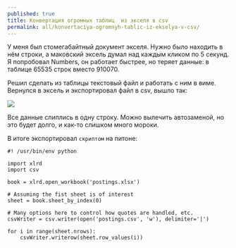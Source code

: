```yaml
---
published: true
title: Конвертация огромных таблиц  из экселя в csv
permalink: all/konvertaciya-ogromnyh-tablic-iz-ekselya-v-csv/
---
```


У меня был стомегабайтный документ экселя. Нужно было находить в нём строки, а маковский эксель думал над каждым кликом по 5 секунд. Я попробовал Numbers, он работает быстрее, но теряет данные: в таблице 65535 строк вместо 910070.

Решил сделать из таблицы текстовый файл и работать с ним в виме. Вернулся в эксель и экспортировал файл в csv, вышло так:

![]({{site.baseurl}}/media/excel-oneline.png)

Все данные слиплись в одну строку. Можно вылечить автозаменой, но это будет долго, и как-то слишком много мороки.

В итоге экспортировал `скриптом` на питоне:

```
#! /usr/bin/env python

import xlrd
import csv

book = xlrd.open_workbook('postings.xlsx')

# Assuming the fist sheet is of interest 
sheet = book.sheet_by_index(0)

# Many options here to control how quotes are handled, etc.
csvWriter = csv.writer(open('postings.csv', 'w'), delimiter='|') 

for i in range(sheet.nrows):
    csvWriter.writerow(sheet.row_values(i))
```
